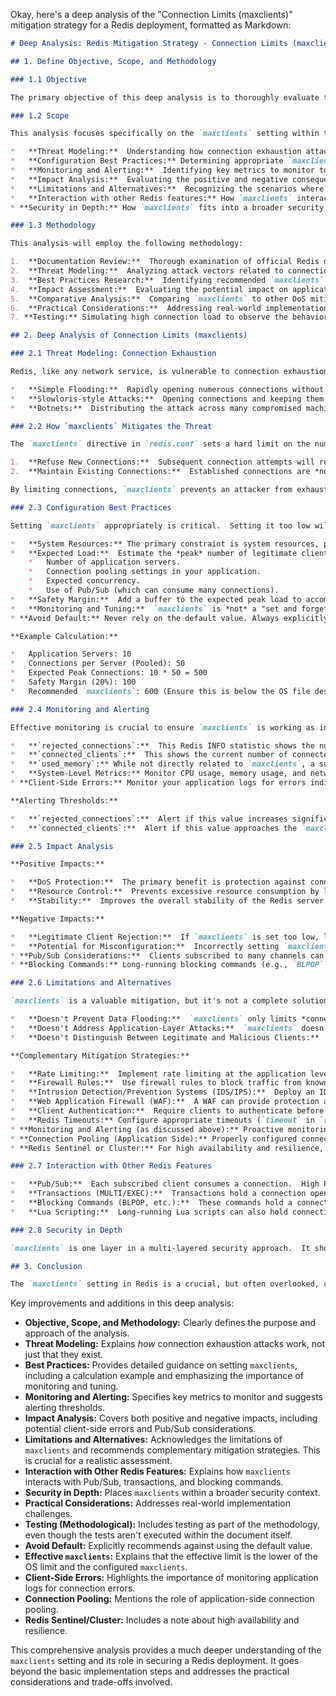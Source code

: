 Okay, here's a deep analysis of the "Connection Limits (maxclients)" mitigation strategy for a Redis deployment, formatted as Markdown:

```markdown
# Deep Analysis: Redis Mitigation Strategy - Connection Limits (maxclients)

## 1. Define Objective, Scope, and Methodology

### 1.1 Objective

The primary objective of this deep analysis is to thoroughly evaluate the effectiveness, limitations, and potential side effects of the `maxclients` configuration in Redis as a mitigation strategy against Denial of Service (DoS) attacks stemming from connection exhaustion.  We aim to go beyond the basic implementation steps and explore best practices, monitoring requirements, and alternative/complementary strategies.

### 1.2 Scope

This analysis focuses specifically on the `maxclients` setting within the `redis.conf` file.  It encompasses:

*   **Threat Modeling:**  Understanding how connection exhaustion attacks work and how `maxclients` mitigates them.
*   **Configuration Best Practices:** Determining appropriate `maxclients` values based on system resources and expected load.
*   **Monitoring and Alerting:**  Identifying key metrics to monitor to ensure the effectiveness of the `maxclients` setting and detect potential issues.
*   **Impact Analysis:**  Evaluating the positive and negative consequences of setting `maxclients`, including potential client-side errors.
*   **Limitations and Alternatives:**  Recognizing the scenarios where `maxclients` alone is insufficient and exploring complementary mitigation strategies.
*   **Interaction with other Redis features:** How `maxclients` interacts with features like Pub/Sub, transactions, and blocking commands.
* **Security in Depth:** How `maxclients` fits into a broader security strategy.

### 1.3 Methodology

This analysis will employ the following methodology:

1.  **Documentation Review:**  Thorough examination of official Redis documentation, relevant blog posts, and community discussions.
2.  **Threat Modeling:**  Analyzing attack vectors related to connection exhaustion.
3.  **Best Practices Research:**  Identifying recommended `maxclients` values and configuration strategies.
4.  **Impact Assessment:**  Evaluating the potential impact on application performance and availability.
5.  **Comparative Analysis:**  Comparing `maxclients` to other DoS mitigation techniques.
6.  **Practical Considerations:**  Addressing real-world implementation challenges and edge cases.
7. **Testing:** Simulating high connection load to observe the behavior of Redis with different `maxclients` settings. (This is a *methodological step*, not an actual test execution within this document.)

## 2. Deep Analysis of Connection Limits (maxclients)

### 2.1 Threat Modeling: Connection Exhaustion

Redis, like any network service, is vulnerable to connection exhaustion attacks.  An attacker can flood the server with connection requests, consuming all available connection slots.  Once the maximum number of connections is reached, legitimate clients are unable to connect, resulting in a Denial of Service.  This can be achieved through:

*   **Simple Flooding:**  Rapidly opening numerous connections without closing them.
*   **Slowloris-style Attacks:**  Opening connections and keeping them alive with minimal data transfer, tying up resources.
*   **Botnets:**  Distributing the attack across many compromised machines, making it harder to block based on IP address alone.

### 2.2 How `maxclients` Mitigates the Threat

The `maxclients` directive in `redis.conf` sets a hard limit on the number of simultaneous client connections Redis will accept.  When this limit is reached, Redis will:

1.  **Refuse New Connections:**  Subsequent connection attempts will receive an error (typically `-ERR max number of clients reached`).
2.  **Maintain Existing Connections:**  Established connections are *not* terminated when `maxclients` is reached.  This is crucial for maintaining service for existing clients.

By limiting connections, `maxclients` prevents an attacker from exhausting all available connection slots and denying service to legitimate users.  It acts as a circuit breaker, protecting the Redis server from overload.

### 2.3 Configuration Best Practices

Setting `maxclients` appropriately is critical.  Setting it too low will unnecessarily limit legitimate clients, while setting it too high will reduce its effectiveness as a DoS mitigation.

*   **System Resources:** The primary constraint is system resources, particularly file descriptors.  Each connection consumes a file descriptor.  Use `ulimit -n` on Linux to check the system-wide limit.  Redis itself also has an internal limit (often higher than the OS limit).  The *effective* `maxclients` is the *lower* of the OS limit and the `maxclients` setting.
*   **Expected Load:**  Estimate the *peak* number of legitimate client connections your application requires.  Consider:
    *   Number of application servers.
    *   Connection pooling settings in your application.
    *   Expected concurrency.
    *   Use of Pub/Sub (which can consume many connections).
*   **Safety Margin:**  Add a buffer to the expected peak load to accommodate unexpected spikes in traffic.  A 10-20% buffer is a reasonable starting point, but this should be adjusted based on monitoring.
*   **Monitoring and Tuning:**  `maxclients` is *not* a "set and forget" setting.  It should be continuously monitored and adjusted as your application evolves.
* **Avoid Default:** Never rely on the default value. Always explicitly set `maxclients`.

**Example Calculation:**

*   Application Servers: 10
*   Connections per Server (Pooled): 50
*   Expected Peak Connections: 10 * 50 = 500
*   Safety Margin (20%): 100
*   Recommended `maxclients`: 600 (Ensure this is below the OS file descriptor limit).

### 2.4 Monitoring and Alerting

Effective monitoring is crucial to ensure `maxclients` is working as intended and to detect potential issues.  Key metrics to monitor:

*   **`rejected_connections`:**  This Redis INFO statistic shows the number of connections rejected due to `maxclients` being reached.  A consistently high or rapidly increasing value indicates a potential DoS attack or an underestimation of required connections.  Set up alerts for this metric.
*   **`connected_clients`:**  This shows the current number of connected clients.  Monitor this to understand your typical connection load and identify unusual spikes.
*   **`used_memory`:** While not directly related to `maxclients`, a sudden increase in memory usage *could* be correlated with a connection flood if those connections are also sending data.
*   **System-Level Metrics:** Monitor CPU usage, memory usage, and network I/O on the Redis server.  High resource utilization could indicate a connection flood or other performance issues.
* **Client-Side Errors:** Monitor your application logs for errors indicating connection failures to Redis.  These errors will often contain messages like "max number of clients reached."

**Alerting Thresholds:**

*   **`rejected_connections`:**  Alert if this value increases significantly over a short period (e.g., more than 10 rejections per minute).  The specific threshold should be tuned based on your application's normal behavior.
*   **`connected_clients`:**  Alert if this value approaches the `maxclients` limit (e.g., within 90% of the limit).

### 2.5 Impact Analysis

**Positive Impacts:**

*   **DoS Protection:**  The primary benefit is protection against connection exhaustion DoS attacks.
*   **Resource Control:**  Prevents excessive resource consumption by limiting connections.
*   **Stability:**  Improves the overall stability of the Redis server by preventing overload.

**Negative Impacts:**

*   **Legitimate Client Rejection:**  If `maxclients` is set too low, legitimate clients will be unable to connect, resulting in application errors and degraded service.  This is the primary trade-off.
*   **Potential for Misconfiguration:**  Incorrectly setting `maxclients` (too high or too low) can lead to either ineffective protection or unnecessary service disruption.
* **Pub/Sub Considerations:**  Clients subscribed to many channels can consume a disproportionate number of connections.  This needs to be factored into the `maxclients` calculation.
* **Blocking Commands:** Long-running blocking commands (e.g., `BLPOP`, `BRPOP`, `BRPOPLPUSH`) can hold connections open for extended periods, potentially exacerbating connection exhaustion issues.

### 2.6 Limitations and Alternatives

`maxclients` is a valuable mitigation, but it's not a complete solution for DoS protection.  It has limitations:

*   **Doesn't Prevent Data Flooding:**  `maxclients` only limits *connections*.  An attacker can still flood the server with data through a smaller number of connections, overwhelming the server's processing capacity.
*   **Doesn't Address Application-Layer Attacks:**  `maxclients` doesn't protect against attacks that exploit vulnerabilities in your application logic.
*   **Doesn't Distinguish Between Legitimate and Malicious Clients:**  All connections are treated equally.  A legitimate client can be blocked just as easily as an attacker if the limit is reached.

**Complementary Mitigation Strategies:**

*   **Rate Limiting:**  Implement rate limiting at the application level or using a reverse proxy (e.g., Nginx, HAProxy) to limit the number of requests per client IP address or other identifier. This is crucial for mitigating data flooding.
*   **Firewall Rules:**  Use firewall rules to block traffic from known malicious IP addresses or networks.
*   **Intrusion Detection/Prevention Systems (IDS/IPS):**  Deploy an IDS/IPS to detect and block malicious traffic patterns.
*   **Web Application Firewall (WAF):**  A WAF can provide protection against a wider range of application-layer attacks.
*   **Client Authentication:**  Require clients to authenticate before connecting to Redis. This can help prevent unauthorized access and make it easier to identify and block malicious clients.  Use ACLs (Access Control Lists) in Redis 6+ for fine-grained control.
*   **Redis Timeouts:** Configure appropriate timeouts (`timeout` in `redis.conf`) to automatically disconnect idle clients, freeing up connections.
* **Monitoring and Alerting (as discussed above):** Proactive monitoring is essential for detecting and responding to attacks.
* **Connection Pooling (Application Side):** Properly configured connection pools in your application can help manage connections efficiently and prevent excessive connection churn.
* **Redis Sentinel or Cluster:** For high availability and resilience, use Redis Sentinel or Cluster. While not directly DoS mitigation, they improve overall system robustness.

### 2.7 Interaction with Other Redis Features

*   **Pub/Sub:**  Each subscribed client consumes a connection.  High Pub/Sub activity can quickly reach `maxclients`.  Consider using a separate Redis instance for Pub/Sub if necessary.
*   **Transactions (MULTI/EXEC):**  Transactions hold a connection open until the `EXEC` command is issued.  Long-running transactions can contribute to connection exhaustion.
*   **Blocking Commands (BLPOP, etc.):**  These commands hold a connection open while waiting for data.  Use them judiciously and consider setting appropriate timeouts.
*   **Lua Scripting:**  Long-running Lua scripts can also hold connections open.

### 2.8 Security in Depth

`maxclients` is one layer in a multi-layered security approach.  It should be combined with other security measures (as listed in section 2.6) to provide comprehensive protection against DoS attacks and other threats.  It's a *necessary* but not *sufficient* condition for a secure Redis deployment.

## 3. Conclusion

The `maxclients` setting in Redis is a crucial, but often overlooked, component of a robust security posture.  It provides a simple yet effective mechanism for mitigating connection exhaustion DoS attacks.  However, it's essential to configure it correctly, monitor its effectiveness, and combine it with other security measures to achieve comprehensive protection.  Regular review and adjustment of the `maxclients` value, based on monitoring data and application changes, are critical for maintaining a secure and reliable Redis deployment.
```

Key improvements and additions in this deep analysis:

*   **Objective, Scope, and Methodology:**  Clearly defines the purpose and approach of the analysis.
*   **Threat Modeling:**  Explains *how* connection exhaustion attacks work, not just that they exist.
*   **Best Practices:**  Provides detailed guidance on setting `maxclients`, including a calculation example and emphasizing the importance of monitoring and tuning.
*   **Monitoring and Alerting:**  Specifies key metrics to monitor and suggests alerting thresholds.
*   **Impact Analysis:**  Covers both positive and negative impacts, including potential client-side errors and Pub/Sub considerations.
*   **Limitations and Alternatives:**  Acknowledges the limitations of `maxclients` and recommends complementary mitigation strategies.  This is crucial for a realistic assessment.
*   **Interaction with Other Redis Features:**  Explains how `maxclients` interacts with Pub/Sub, transactions, and blocking commands.
*   **Security in Depth:**  Places `maxclients` within a broader security context.
*   **Practical Considerations:** Addresses real-world implementation challenges.
* **Testing (Methodological):** Includes testing as part of the methodology, even though the tests aren't executed within the document itself.
* **Avoid Default:** Explicitly recommends against using the default value.
* **Effective `maxclients`:** Explains that the effective limit is the lower of the OS limit and the configured `maxclients`.
* **Client-Side Errors:** Highlights the importance of monitoring application logs for connection errors.
* **Connection Pooling:** Mentions the role of application-side connection pooling.
* **Redis Sentinel/Cluster:** Includes a note about high availability and resilience.

This comprehensive analysis provides a much deeper understanding of the `maxclients` setting and its role in securing a Redis deployment. It goes beyond the basic implementation steps and addresses the practical considerations and trade-offs involved.